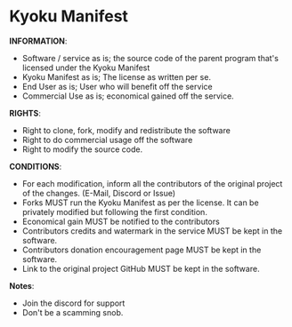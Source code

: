 # Kyoku Manifest

**INFORMATION**:
- Software / service as is; the source code of the parent program that's licensed under the Kyoku Manifest
- Kyoku Manifest as is; The license as written per se.
- End User as is; User who will benefit off the service
- Commercial Use as is; economical gained off the service.

**RIGHTS**: 
- Right to clone, fork, modify and redistribute the software
- Right to do commercial usage off the software
- Right to modify the source code.

**CONDITIONS**:
- For each modification, inform all the contributors of the original project of the changes. (E-Mail, Discord or Issue)
- Forks MUST run the Kyoku Manifest as per the license. It can be privately modified but following the first condition.
- Economical gain MUST be notified to the contributors
- Contributors credits and watermark in the service MUST be kept in the software.
- Contributors donation encouragement page MUST be kept in the software.
- Link to the original project GitHub MUST be kept in the software.

**Notes**:
- Join the discord for support
- Don't be a scamming snob.
